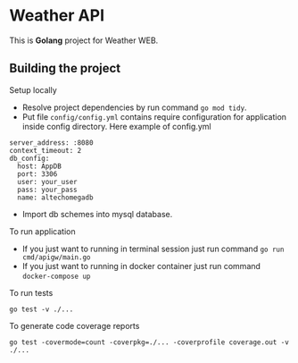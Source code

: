 # Weather API

This is **Golang** project for Weather WEB.

## Building the project

Setup locally

* Resolve project dependencies by run command `go mod tidy`.
* Put file `config/config.yml` contains require configuration for application inside config directory. Here example of config.yml
```
server_address: :8080
context_timeout: 2
db_config:
  host: AppDB
  port: 3306
  user: your_user
  pass: your_pass
  name: altechomegadb
```
* Import db schemes into mysql database.

To run application

* If you just want to running in terminal session just run command `go run cmd/apigw/main.go`
* If you just want to running in docker container just run command `docker-compose up`

To run tests

`go test -v ./...`

To generate code coverage reports

`go test -covermode=count -coverpkg=./... -coverprofile coverage.out -v ./...`

